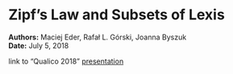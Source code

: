 # Zipf’s Law and Subsets of Lexis

**Authors:** Maciej Eder, Rafał L. Górski, Joanna Byszuk</br>
**Date:** July 5, 2018

link to “Qualico 2018” [presentation](https://computationalstylistics.github.io/zipf_on_grammar/)

